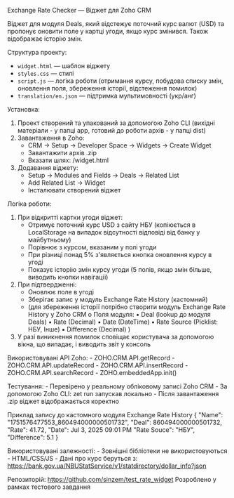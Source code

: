 Exchange Rate Checker — Вiджет для Zoho CRM


Віджет для модуля Deals, який відстежує поточний курс валют (USD) та пропонує оновити поле у ​​картці угоди, якщо курс змінився. Також відображає історію змін.


Структура проекту:
- `widget.html` — шаблон віджету
- `styles.css` — стилі
- `script.js` — логіка роботи (отримання курсу, побудова списку змін, оновлення поля, збереження історії, відстеження помилок)
- `translation/en.json` — підтримка мультимовності (укр/анг)


Установка: 
1. Проект створений та упакований за допомогою Zoho CLI (вихідні матеріали - у папці app, готовий до роботи архів - у папці dist)
2. Завантаження в Zoho:
    - CRM → Setup → Developer Space → Widgets → Create Widget
    - Завантажити архів .zip
    - Вказати шлях: /widget.html
3. Додавання віджету:
    - Setup → Modules and Fields → Deals → Related List
    - Add Related List → Widget
    - Інсталювати створений віджет


Логіка роботи:
1. При відкритті картки угоди віджет:
    - Отримує поточний курс USD з сайту НБУ (копіюється в LocalStorage на випадок відсутності відповіді від банку у майбутньому)
    - Порівнює з курсом, вказаним у полі угоди
    - При різниці понад 5% з'являється кнопка оновлення курсу в угоді
    - Показує історію змін курсу угоди (5 полів, якщо змін більше, виводить кнопки навігації)
2. При підтвердженні:
    - Оновлює поле в угоді
    - Зберігає запис у модуль Exchange Rate History (кастомний)
    - (для збереження історії потрібно створити модуль Exchange Rate History у Zoho CRM 
        o	Поля модуля:
            ▪	Deal (lookup до модуля Deals)
            ▪	Rate (Decimal)
            ▪	Date (DateTime)
            ▪	Rate Source (Picklist: НБУ, Інше)
            ▪	Difference (Decimal)
        )
3. У разі виникнення помилок сповіщає користувача за допомогою вікна, що випадає, і виводить звіт у консоль


Використовувані API Zoho:
    - ZOHO.CRM.API.getRecord
    - ZOHO.CRM.API.updateRecord
    - ZOHO.CRM.API.insertRecord
    - ZOHO.CRM.API.searchRecord
    - ZOHO.embeddedApp.init()


Тестування:
    - Перевірено у реальному обліковому записі Zoho CRM
    - За допомогою Zoho CLI: zet run запускав локально
    - Після завантаження .zip віджет відображається коректно


Приклад запису до кастомного модуля Exchange Rate History
    {
        "Name": "1751576477553_860494000000501732",
        "Deal": 860494000000501732,
        "Rate": 41.72,
        "Date": Jul 3, 2025 09:01 PM
        "Rate Souce": "НБУ",
        "Difference": 5.1
    }


Використовувані залежності: 
    - Зовнішні бібліотеки не використовуються
    - HTML/CSS/JS
    - Дані про курс беруться з: https://bank.gov.ua/NBUStatService/v1/statdirectory/dollar_info?json


Репозиторій: 
    https://github.com/sinzem/test_rate_widget
    Розроблено у рамках тестового завдання







